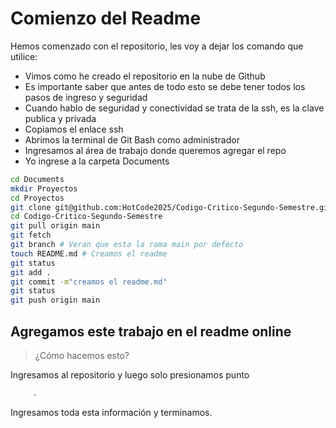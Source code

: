 # Comienzo del Readme

Hemos comenzado con el repositorio, les voy a dejar los comando que utilice:<br>

* Vimos como he creado el repositorio en la nube de Github
* Es importante saber que antes de todo esto se debe tener todos los pasos de ingreso y seguridad
* Cuando hablo de seguridad y conectividad se trata de la ssh, es la clave publica y privada
* Copiamos el enlace ssh
* Abrimos la terminal de Git Bash como administrador
* Ingresamos al área de trabajo donde queremos agregar el repo
* Yo ingrese a la carpeta Documents

```sh
cd Documents
mkdir Proyectos
cd Proyectos
git clone git@github.com:HotCode2025/Codigo-Critico-Segundo-Semestre.git
cd Codigo-Critico-Segundo-Semestre
git pull origin main
git fetch
git branch # Veran que esta la rama main por defecto
touch README.md # Creamos el readme
git status
git add .
git commit -m"creamos el readme.md"
git status
git push origin main
```

## Agregamos este trabajo en el readme online

> ¿Cómo hacemos esto?

Ingresamos al repositorio y luego solo presionamos punto<br>

```sh
     .
```

 Ingresamos toda esta información y terminamos.
